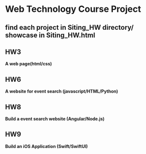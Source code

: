 # Web Technology Course Project

## find each project in Siting_HW directory/ showcase in Siting_HW.html

## HW3
**A web page(html/css)**

## HW6
**A website for event search (javascript/HTML/Python)**

## HW8
**Build a event search website (Angular/Node.js)**

## HW9
**Build an iOS Application (Swift/SwiftUI)**

